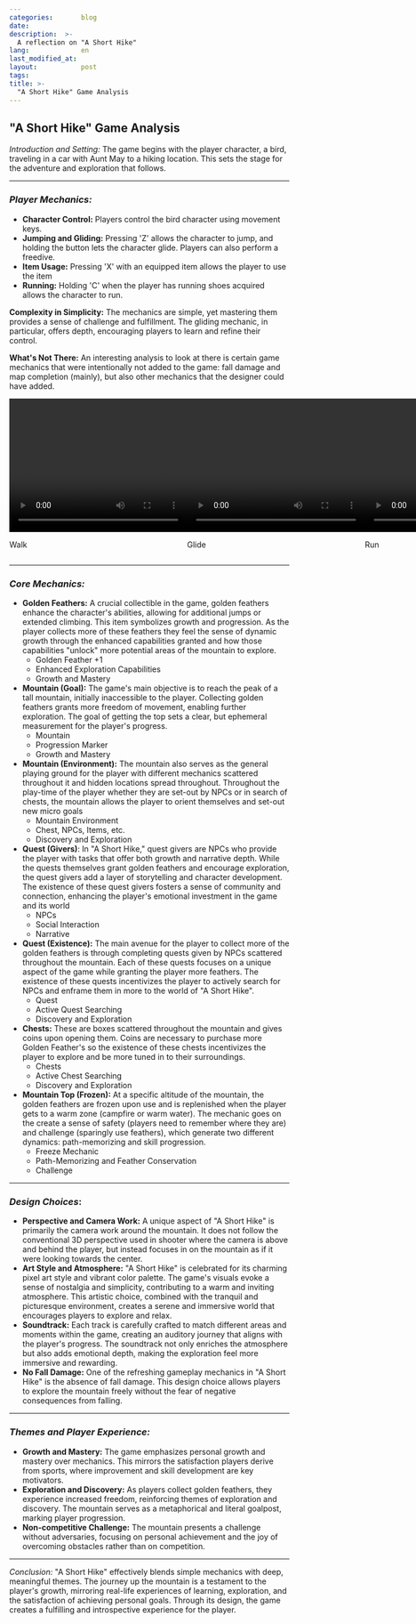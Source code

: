 ```yaml
---
categories:       blog
date:             
description:  >-
  A reflection on "A Short Hike"
lang:             en
last_modified_at: 
layout:           post
tags:
title: >-
  "A Short Hike" Game Analysis
---
```


## **"A Short Hike" Game Analysis**

*Introduction and Setting:* The game begins with the player character, a bird, traveling in a car with Aunt May to a hiking location. This sets the stage for the adventure and exploration that follows.

* * *

### *Player Mechanics:*

- **Character Control:** Players control the bird character using movement keys.
- **Jumping and Gliding:** Pressing 'Z' allows the character to jump, and holding the button lets the character glide. Players can also perform a freedive.
- **Item Usage:** Pressing 'X' with an equipped item allows the player to use the item
- **Running:** Holding 'C' when the player has running shoes acquired allows the character to run.

**Complexity in Simplicity:** The mechanics are simple, yet mastering them provides a sense of challenge and fulfillment. The gliding mechanic, in particular, offers depth, encouraging players to learn and refine their control.

**What's Not There:** An interesting analysis to look at there is certain game mechanics that were intentionally not added to the game: fall damage and map completion (mainly), but also other mechanics that the designer could have added.

<div style="display: flex; justify-content: space-around;">

  <div>
    <video width="320" height="240" controls>
      <source src="/Blog/assets/a-short-hike/walk.mp4" type="video/quicktime">
      Your browser does not support the video tag.
    </video>
    <p>Walk</p>
  </div>

  <div>
    <video width="320" height="240" controls>
      <source src="/Blog/assets/a-short-hike/glide.mp4" type="video/quicktime">
      Your browser does not support the video tag.
    </video>
    <p>Glide</p>
  </div>

  <div>
    <video width="320" height="240" controls>
      <source src="/Blog/assets/a-short-hike/run.mp4" type="video/quicktime">
      Your browser does not support the video tag.
    </video>
    <p>Run</p>
  </div>
  
  <div>
    <video width="320" height="240" controls>
      <source src="/Blog/assets/a-short-hike/items.mp4" type="video/quicktime">
      Your browser does not support the video tag.
    </video>
    <p>Item Use</p>
  </div>

</div>

* * *

### *Core Mechanics:*

- **Golden Feathers:** A crucial collectible in the game, golden feathers enhance the character's abilities, allowing for additional jumps or extended climbing. This item symbolizes growth and progression. As the player collects more of these feathers they feel the sense of dynamic growth through the enhanced capabilities granted and how those capabilities "unlock" more potential areas of the mountain to explore.
    - Golden Feather +1
    - Enhanced Exploration Capabilities
    - Growth and Mastery
- **Mountain (Goal):** The game's main objective is to reach the peak of a tall mountain, initially inaccessible to the player. Collecting golden feathers grants more freedom of movement, enabling further exploration. The goal of getting the top sets a clear, but ephemeral measurement for the player's progress.
    - Mountain
    - Progression Marker
    - Growth and Mastery
- **Mountain (Environment):** The mountain also serves as the general playing ground for the player with different mechanics scattered throughout it and hidden locations spread throughout. Throughout the play-time of the player whether they are set-out by NPCs or in search of chests, the mountain allows the player to orient themselves and set-out new micro goals
    - Mountain Environment
    - Chest, NPCs, Items, etc.
    - Discovery and Exploration
- **Quest (Givers)**: In "A Short Hike," quest givers are NPCs who provide the player with tasks that offer both growth and narrative depth. While the quests themselves grant golden feathers and encourage exploration, the quest givers add a layer of storytelling and character development. The existence of these quest givers fosters a sense of community and connection, enhancing the player's emotional investment in the game and its world
    - NPCs
    - Social Interaction
    - Narrative
- **Quest (Existence):** The main avenue for the player to collect more of the golden feathers is through completing quests given by NPCs scattered throughout the mountain. Each of these quests focuses on a unique aspect of the game while granting the player more feathers. The existence of these quests incentivizes the player to actively search for NPCs and enframe them in more to the world of "A Short Hike".
    - Quest
    - Active Quest Searching
    - Discovery and Exploration
- **Chests:** These are boxes scattered throughout the mountain and gives coins upon opening them. Coins are necessary to purchase more Golden Feather's so the existence of these chests incentivizes the player to explore and be more tuned in to their surroundings.
    - Chests
    - Active Chest Searching
    - Discovery and Exploration
- **Mountain Top (Frozen):** At a specific altitude of the mountain, the golden feathers are frozen upon use and is replenished when the player gets to a warm zone (campfire or warm water). The mechanic goes on the create a sense of safety (players need to remember where they are) and challenge (sparingly use feathers), which generate two different dynamics: path-memorizing and skill progression.
    - Freeze Mechanic
    - Path-Memorizing and Feather Conservation
    - Challenge

* * *

### *Design Choices*:

- **Perspective and Camera Work:** A unique aspect of "A Short Hike" is primarily the camera work around the mountain. It does not follow the conventional 3D perspective used in shooter where the camera is above and behind the player, but instead focuses in on the mountain as if it were looking towards the center.
- **Art Style and Atmosphere:** "A Short Hike" is celebrated for its charming pixel art style and vibrant color palette. The game's visuals evoke a sense of nostalgia and simplicity, contributing to a warm and inviting atmosphere. This artistic choice, combined with the tranquil and picturesque environment, creates a serene and immersive world that encourages players to explore and relax.
- **Soundtrack:** Each track is carefully crafted to match different areas and moments within the game, creating an auditory journey that aligns with the player's progress. The soundtrack not only enriches the atmosphere but also adds emotional depth, making the exploration feel more immersive and rewarding.
- **No Fall Damage:** One of the refreshing gameplay mechanics in "A Short Hike" is the absence of fall damage. This design choice allows players to explore the mountain freely without the fear of negative consequences from falling.

* * *

### *Themes and Player Experience:*

- **Growth and Mastery:** The game emphasizes personal growth and mastery over mechanics. This mirrors the satisfaction players derive from sports, where improvement and skill development are key motivators.
- **Exploration and Discovery:** As players collect golden feathers, they experience increased freedom, reinforcing themes of exploration and discovery. The mountain serves as a metaphorical and literal goalpost, marking player progression.
- **Non-competitive Challenge:** The mountain presents a challenge without adversaries, focusing on personal achievement and the joy of overcoming obstacles rather than on competition.

* * *

*Conclusion:* "A Short Hike" effectively blends simple mechanics with deep, meaningful themes. The journey up the mountain is a testament to the player's growth, mirroring real-life experiences of learning, exploration, and the satisfaction of achieving personal goals. Through its design, the game creates a fulfilling and introspective experience for the player.
